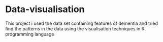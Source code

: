 # Data-visualisation
This project i used the data set containing  features of dementia and tried find the patterns in the data using the visualisation techniques in R programming language

